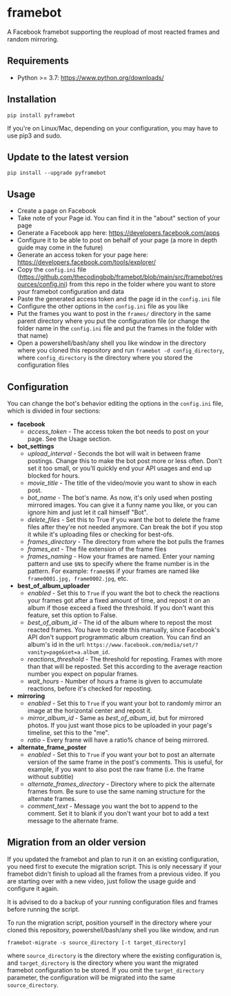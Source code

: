 # framebot
A Facebook framebot supporting the reupload of most reacted frames and random mirroring.

## Requirements
- Python >= 3.7: https://www.python.org/downloads/

## Installation
```
pip install pyframebot
```
If you're on Linux/Mac, depending on your configuration, you may have to use pip3 and sudo. 
## Update to the latest version
```
pip install --upgrade pyframebot
```
## Usage
- Create a page on Facebook
- Take note of your Page id. You can find it in the "about" section of your page
- Generate a Facebook app here: https://developers.facebook.com/apps
- Configure it to be able to post on behalf of your page (a more in depth guide may come in the future)
- Generate an access token for your page here: https://developers.facebook.com/tools/explorer/
- Copy the `config.ini` file (https://github.com/thecodingbob/framebot/blob/main/src/framebot/resources/config.ini) from this repo in the folder where you want to store your framebot configuration and data
- Paste the generated access token and the page id in the `config.ini` file 
- Configure the other options in the `config.ini` file as you like
- Put the frames you want to post in the `frames/` directory in the same parent directory where you put the configuration file (or change the folder name in the `config.ini` file and put the frames in the folder with that name)
- Open a powershell/bash/any shell you like window in the directory where you cloned this repository and run `framebot -d config_directory`, where `config_directory` is the directory where you stored the configuration files
## Configuration
You can change the bot's behavior editing the options in the `config.ini` file, which is divided in four sections:
- **facebook**
  - *access_token* - The access token the bot needs to post on your page. See the Usage section.
- **bot_settings** 
  - *upload_interval* - Seconds the bot will wait in between frame postings. Change this to make the bot post more or less often. Don't set it too small, or you'll quickly end your API usages and end up blocked for hours.
  - *movie_title* - The title of the video/movie you want to show in each post.
  - *bot_name* - The bot's name. As now, it's only used when posting mirrored images. You can give it a funny name you like, or you can ignore him and just let it call himself "Bot".
  - *delete_files* - Set this to True if you want the bot to delete the frame files after they're not needed anymore. Can break the bot if you stop it while it's uploading files or checking for best-ofs.
  - *frames_directory* - The directory from where the bot pulls the frames
  - *frames_ext* - The file extension of the frame files
  - *frames_naming* - How your frames are named. Enter your naming pattern and use `$N$` to specify where the frame number is in the pattern. For example: `frame$N$` if your frames are named like `frame0001.jpg, frame0002.jpg`, etc.
- **best_of_album_uploader**
  - *enabled* - Set this to `True` if you want the bot to check the reactions your frames got after a fixed amount of time, and repost it on an album if those exceed a fixed the threshold. If you don't want this feature, set this option to False.
  - *best_of_album_id* - The id of the album where to repost the most reacted frames. You have to create this manually, since Facebook's API don't support programmatic album creation. You can find an album's id in the url: `https://www.facebook.com/media/set/?vanity=page&set=a.album_id`.
  - *reactions_threshold* - The threshold for reposting. Frames with more than that will be reposted. Set this according to the average reaction number you expect on popular frames.
  - *wait_hours* - Number of hours a frame is given to accumulate reactions, before it's checked for reposting.
- **mirroring**
  - *enabled* - Set this to `True` if you want your bot to randomly mirror an image at the horizontal center and repost it.
  - *mirror_album_id* - Same as *best_of_album_id*, but for mirrored photos. If you just want those pics to be uploaded in your page's timeline, set this to the "me".
  - *ratio* - Every frame will have a ratio% chance of being mirrored.
- **alternate_frame_poster**
  - *enabled* - Set this to `True` if you want your bot to post an alternate version of the same frame in the post's comments. This is useful, for example, if you want to also post the raw frame (i.e. the frame without subtitle)
  - *alternate_frames_directory* - Directory where to pick the alternate frames from. Be sure to use the same naming structure for the alternate frames.
  - *comment_text* - Message you want the bot to append to the comment. Set it to blank if you don't want your bot to add a text message to the alternate frame.
## Migration from an older version
If you updated the framebot and plan to run it on an existing configuration, you need first to execute the migration 
script. This is only necessary if your framebot didn't finish to upload all the frames from a previous video. If you 
are starting over with a new video, just follow the usage guide and configure it again.

It is advised to do a backup of your running configuration files and frames before running the script.

To run the migration script, position yourself in the directory where your cloned this repository, powershell/bash/any
shell you like window, and run 
```
framebot-migrate -s source_directory [-t target_directory]
```

where `source_directory` is the directory where the existing configuration is, and `target_directory` is the directory
where you want the migrated framebot configuration to be stored. If you omit the `target_directory` parameter, the 
configuration will be migrated into the same `source_directory`.

